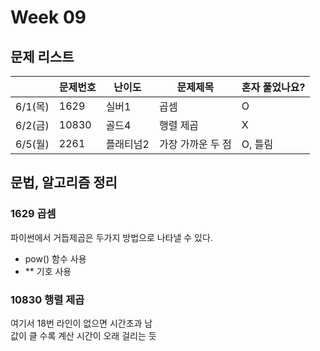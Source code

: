 # Week 09

## 문제 리스트

|                |문제번호|난이도|문제제목|혼자 풀었나요?|
|----------------|-------|------|-------|-------------|
|6/1(목)|1629|실버1|곱셈|O|
|6/2(금)|10830|골드4|행렬 제곱|X|
|6/5(월)|2261|플래티넘2|가장 가까운 두 점|O, 틀림|

## 문법, 알고리즘 정리
### 1629 곱셈
파이썬에서 거듭제곱은 두가지 방법으로 나타낼 수 있다.
- pow() 함수 사용
- ** 기호 사용

### 10830 행렬 제곱
여기서 18번 라인이 없으면 시간초과 남<br>
값이 클 수록 계산 시간이 오래 걸리는 듯